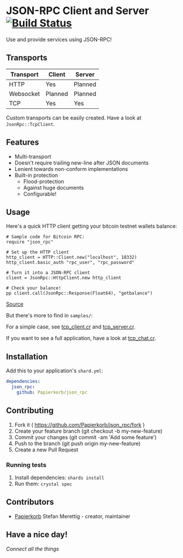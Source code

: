# JSON-RPC Client and Server [![Build Status](https://travis-ci.org/Papierkorb/json_rpc.svg?branch=master)](https://travis-ci.org/Papierkorb/json_rpc)

Use and provide services using JSON-RPC!

## Transports

| Transport | Client  | Server  |
|-----------|---------|---------|
| HTTP      | Yes     | Planned |
| Websocket | Planned | Planned |
| TCP       | Yes     | Yes     |

Custom transports can be easily created.  Have a look at `JsonRpc::TcpClient`.

## Features

* Multi-transport
* Doesn't require trailing new-line after JSON documents
* Lenient towards non-conform implementations
* Built-in protection
  * Flood-protection
  * Against huge documents
  * Configurable!

## Usage

Here's a quick HTTP client getting your bitcoin testnet wallets balance:

```crystal
# Sample code for Bitcoin RPC:
require "json_rpc"

# Set up the HTTP client
http_client = HTTP::Client.new("localhost", 18332)
http_client.basic_auth "rpc_user", "rpc_password"

# Turn it into a JSON-RPC client
client = JsonRpc::HttpClient.new http_client

# Check your balance!
pp client.call(JsonRpc::Response(Float64), "getbalance")
```

[Source](https://github.com/Papierkorb/json_rpc/tree/master/samples/http_client.cr)

But there's more to find in `samples/`:

For a simple case, see
[tcp_client.cr](https://github.com/Papierkorb/json_rpc/tree/master/samples/tcp_client.cr)
and
[tcp_server.cr](https://github.com/Papierkorb/json_rpc/tree/master/samples/tcp_server.cr).

If you want to see a full application, have a look at
[tcp_chat.cr](https://github.com/Papierkorb/json_rpc/tree/master/samples/tcp_chat.cr).

## Installation

Add this to your application's `shard.yml`:

```yaml
dependencies:
  json_rpc:
    github: Papierkorb/json_rpc
```

## Contributing

1. Fork it ( https://github.com/Papierkorb/json_rpc/fork )
2. Create your feature branch (git checkout -b my-new-feature)
3. Commit your changes (git commit -am 'Add some feature')
4. Push to the branch (git push origin my-new-feature)
5. Create a new Pull Request

### Running tests

1. Install dependencies: `shards install`
2. Run them: `crystal spec`

## Contributors

- [Papierkorb](https://github.com/Papierkorb) Stefan Merettig - creator, maintainer

## Have a nice day!

*Connect all the things*
